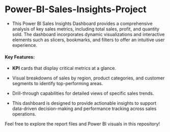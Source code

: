 # Power-BI-Sales-Insights-Project
- This Power BI Sales Insights Dashboard provides a comprehensive analysis of key sales metrics, including total sales, profit, and quantity sold. The dashboard incorporates dynamic visualizations and interactive elements such as slicers, bookmarks, and filters to offer an intuitive user experience.
#### Key Features:
- **KPI** cards that display critical metrics at a glance.
- Visual breakdowns of sales by region, product categories, and customer segments to identify top-performing areas.
- Drill-through capabilities for detailed views of specific sales trends.

- This dashboard is designed to provide actionable insights to support data-driven decision-making and performance tracking across sales operations.

Feel free to explore the report files and Power BI visuals in this repository!
